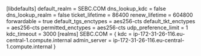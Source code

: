 [libdefaults]
default_realm = SEBC.COM
dns_lookup_kdc = false
dns_lookup_realm = false
ticket_lifetime = 86400
renew_lifetime = 604800
forwardable = true
default_tgs_enctypes = aes256-cts
default_tkt_enctypes = aes256-cts
permitted_enctypes = aes256-cts
udp_preference_limit = 1
kdc_timeout = 3000
[realms]
SEBC.COM = {
kdc = ip-172-31-26-116.eu-central-1.compute.internal
admin_server = ip-172-31-26-116.eu-central-1.compute.internal
}

